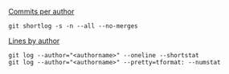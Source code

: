 [Commits per author](https://stackoverflow.com/questions/9839083/git-number-of-commits-per-author-on-all-branches)  
```
git shortlog -s -n --all --no-merges
```

[Lines by author](https://stackoverflow.com/questions/1265040/how-to-count-total-lines-changed-by-a-specific-author-in-a-git-repository)
```
git log --author="<authorname>" --oneline --shortstat
git log --author="<authorname>" --pretty=tformat: --numstat
```
